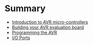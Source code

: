 # Summary

* [Introduction to AVR micro-controllers](chapter1.md)
* [Building your AVR evaluation board](chapter2.md)
* [Programming the AVR](chapter3.md)
* [I/O Ports](chapter4.md)
